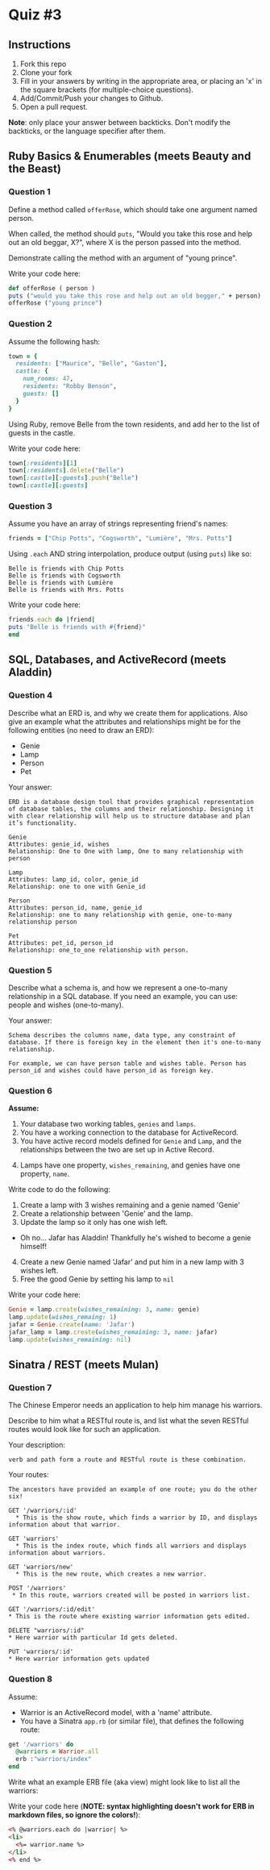 # Quiz #3

## Instructions

1. Fork this repo
2. Clone your fork
3. Fill in your answers by writing in the appropriate area, or placing an 'x' in
the square brackets (for multiple-choice questions).
4. Add/Commit/Push your changes to Github.
5. Open a pull request.

**Note**: only place your answer between backticks. Don't modify the backticks,
or the language specifier after them.

## Ruby Basics & Enumerables (meets Beauty and the Beast)


### Question 1

Define a method called `offerRose`, which should take one argument named person.

When called, the method should `puts`, "Would you take this rose and help out
an old beggar, X?", where X is the person passed into the method.

Demonstrate calling the method with an argument of "young prince".

Write your code here:
```ruby
def offerRose ( person )
puts ("would you take this rose and help out an old begger," + person)
offerRose ("young prince")

```

### Question 2

Assume the following hash:

```ruby
town = {
  residents: ["Maurice", "Belle", "Gaston"],
  castle: {
    num_rooms: 47,
    residents: "Robby Benson",
    guests: []
  }
}
```

Using Ruby, remove Belle from the town residents, and
add her to the list of guests in the castle.

Write your code here:
```ruby
town[:residents][1]
town[:residents].delete("Belle")
town[:castle][:guests].push("Belle")
town[:castle][:guests]
```

### Question 3

Assume you have an array of strings representing friend's names:

```ruby
friends = ["Chip Potts", "Cogsworth", "Lumière", "Mrs. Potts"]
```

Using `.each` AND string interpolation, produce output (using `puts`) like so:

```
Belle is friends with Chip Potts
Belle is friends with Cogsworth
Belle is friends with Lumière
Belle is friends with Mrs. Potts
```

Write your code here:
```ruby
friends.each do |friend|
puts "Belle is friends with #{friend}"
end

```

## SQL, Databases, and ActiveRecord (meets Aladdin)

### Question 4

Describe what an ERD is, and why we create them for applications. Also give an
example what the attributes and relationships might be for the following
entities (no need to draw an ERD):
<!-- Maybe clarify whether they're meant to give relationships between all four entities or... -->
* Genie
* Lamp
* Person
* Pet

Your answer:
```
ERD is a database design tool that provides graphical representation of database tables, the columns and their relationship. Designing it with clear relationship will help us to structure database and plan it’s functionality.

Genie
Attributes: genie_id, wishes
Relationship: One to One with lamp, One to many relationship with person

Lamp
Attributes: lamp_id, color, genie_id
Relationship: one to one with Genie_id

Person
Attributes: person_id, name, genie_id
Relationship: one to many relationship with genie, one-to-many relationship person

Pet
Attributes: pet_id, person_id
Relationship: one_to_one relationship with person.
```

### Question 5

Describe what a schema is, and how we represent a one-to-many relationship in a
SQL database. If you need an example, you can use: people and wishes
(one-to-many).

Your answer:
```
Schema describes the columns name, data type, any constraint of database. If there is foreign key in the element then it's one-to-many relationship.

For example, we can have person table and wishes table. Person has person_id and wishes could have person_id as foreign key.
```

### Question 6

**Assume:**
1. Your database two working tables, `genies` and `lamps`.
2. You have a working connection to the database for ActiveRecord.
3. You have active record models defined for `Genie` and `Lamp`, and the
relationships between the two are set up in Active Record.
<!-- Do we want to specifiy what kind of relationship they have, in case some students aren't familiar with the mythology...? -->
4. Lamps have one property, `wishes_remaining`, and genies have one property, `name`.

Write code to do the following:

1. Create a lamp with 3 wishes remaining and a genie named 'Genie'
2. Create a relationship between 'Genie' and the lamp.
3. Update the lamp so it only has one wish left.
  * Oh no... Jafar has Aladdin! Thankfully he's wished to become a genie himself!
4. Create a new Genie named 'Jafar' and put him in a new lamp with 3 wishes left.
5. Free the good Genie by setting his lamp to `nil`


Write your code here:
```ruby
Genie = lamp.create(wishes_remaining: 3, name: genie)
lamp.update(wishes_remaing: 1)
jafar = Genie.create(name: 'Jafar')
jafar_lamp = lamp.create(wishes_remaining: 3, name: jafar)
lamp.update(wishes_remaining: nil)
```

## Sinatra / REST (meets Mulan)

### Question 7

The Chinese Emperor needs an application to help him manage his warriors.
<!-- LOLZ. YES. -->

Describe to him what a RESTful route is, and list what the seven RESTful routes
would look like for such an application.

Your description:
```
verb and path form a route and RESTful route is these combination.
```
Your routes:
```
The ancestors have provided an example of one route; you do the other six!

GET '/warriors/:id'
  * This is the show route, which finds a warrior by ID, and displays information about that warrior.

GET 'warriors'
  * This is the index route, which finds all warriors and displays information about warriors.

GET 'warriors/new'
  * This is the new route, which creates a new warrior.

POST '/warriors'
 * In this route, warriors created will be posted in warriors list.

GET '/warriors/:id/edit'
* This is the route where existing warrior information gets edited.

DELETE "warriors/:id"
* Here warrior with particular Id gets deleted.

PUT 'warriors/:id'
* Here warrior information gets updated
```

### Question 8

Assume:
* Warrior is an ActiveRecord model, with a 'name' attribute.
* You have a Sinatra `app.rb` (or similar file), that defines the following
route:

```ruby
get '/warriors' do
  @warriors = Warrior.all
  erb :"warriors/index"
end
```

Write what an example ERB file (aka view) might look like to list all the warriors:

Write your code here (**NOTE: syntax highlighting doesn't work for ERB in markdown files, so ignore the colors!**):
```html
<% @warriors.each do |warrior| %>
<li>
  <%= warrior.name %>
</li>
<% end %>
```

